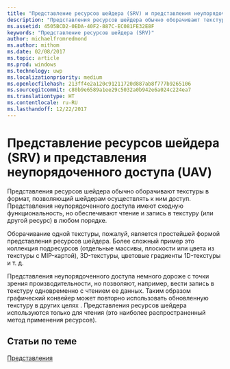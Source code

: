 ```yaml
---
title: "Представление ресурсов шейдера (SRV) и представления неупорядоченного доступа (UAV)"
description: "Представления ресурсов шейдера обычно оборачивают текстуры в формат, позволяющий шейдерам осуществлять к ним доступ. Представления неупорядоченного доступа имеют сходную функциональность, но обеспечивают чтение и запись в текстуру (или другой ресурс) в любом порядке."
ms.assetid: 4505BCD2-0EDA-40F2-887C-EC081FE32E8F
keywords: "Представление ресурсов шейдера (SRV)"
author: michaelfromredmond
ms.author: mithom
ms.date: 02/08/2017
ms.topic: article
ms.prod: windows
ms.technology: uwp
ms.localizationpriority: medium
ms.openlocfilehash: 213ff4e2a120c91211720d887ab8f777b9265106
ms.sourcegitcommit: c80b9e6589a1ee29c5032a0b942e6a024c224ea7
ms.translationtype: HT
ms.contentlocale: ru-RU
ms.lasthandoff: 12/22/2017
---
```

# <a name="shader-resource-view-srv-and-unordered-access-view-uav"></a>Представление ресурсов шейдера (SRV) и представления неупорядоченного доступа (UAV)


Представления ресурсов шейдера обычно оборачивают текстуры в формат, позволяющий шейдерам осуществлять к ним доступ. Представления неупорядоченного доступа имеют сходную функциональность, но обеспечивают чтение и запись в текстуру (или другой ресурс) в любом порядке.

Оборачивание одной текстуры, пожалуй, является простейшей формой представления ресурсов шейдера. Более сложный пример это коллекция подресурсов (отдельные массивы, плоскости или цвета из текстуры с MIP-картой), 3D-текстуры, цветовые градиенты 1D-текстуры и т. д.

Представления неупорядоченного доступа немного дороже с точки зрения производительности, но позволяют, например, вести запись в текстуру одновременно с чтением ее данных. Таким образом графический конвейер может повторно использовать обновленную текстуру в других целях . Представления ресурсов шейдера используются только для чтения (это наиболее распространенный метод применения ресурсов).

## <a name="span-idrelated-topicsspanrelated-topics"></a><span id="related-topics"></span>Статьи по теме


[Представления](views.md)

 

 




